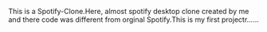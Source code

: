 This is a Spotify-Clone.Here, almost spotify desktop clone created by me and there code was different from orginal Spotify.This is my first projectr......
